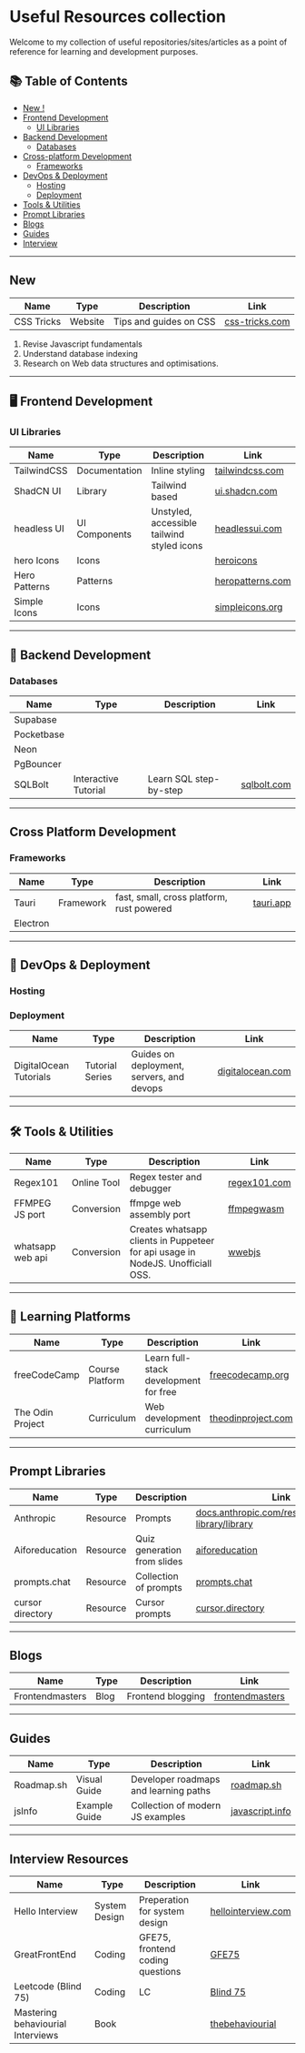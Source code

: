 # Useful Resources collection

Welcome to my collection of useful repositories/sites/articles as a point of reference for learning and development purposes.

## 📚 Table of Contents

- [New !](#new)
- [Frontend Development](#frontend-development)
  - [UI Libraries](#ui-libraries)
- [Backend Development](#backend-development)
  - [Databases](#databases)
- [Cross-platform Development](#cross-platform-development)
  - [Frameworks](#cross-platform-frameworks)
- [DevOps & Deployment](#devops--deployment)
  - [Hosting](#hosting)
  - [Deployment](#deployment)
- [Tools & Utilities](#tools--utilities)
- [Prompt Libraries](#prompt-libraries)
- [Blogs](#blogs)
- [Guides](#guides)
- [Interview](#interview-resources)

---

## New

| Name       | Type    | Description            | Link                                     |
| ---------- | ------- | ---------------------- | ---------------------------------------- |
| CSS Tricks | Website | Tips and guides on CSS | [css-tricks.com](https://css-tricks.com) |

1. Revise Javascript fundamentals
2. Understand database indexing
3. Research on Web data structures and optimisations.

---

## 🖥️ Frontend Development

### UI Libraries

| Name          | Type          | Description                                | Link                                          |
| ------------- | ------------- | ------------------------------------------ | --------------------------------------------- |
| TailwindCSS   | Documentation | Inline styling                             | [tailwindcss.com](https://tailwindcss.com/)   |
| ShadCN UI     | Library       | Tailwind based                             | [ui.shadcn.com](https://ui.shadcn.com/)       |
| headless UI   | UI Components | Unstyled, accessible tailwind styled icons | [headlessui.com](https://headlessui.com/)     |
| hero Icons    | Icons         |                                            | [heroicons](https://heroicons.com/)           |
| Hero Patterns | Patterns      |                                            | [heropatterns.com](https://heropatterns.com/) |
| Simple Icons  | Icons         |                                            | [simpleicons.org](https://simpleicons.org/)   |

---

## 🔧 Backend Development

### Databases

| Name       | Type                 | Description            | Link                               |
| ---------- | -------------------- | ---------------------- | ---------------------------------- |
| Supabase   |                      |                        |                                    |
| Pocketbase |                      |                        |                                    |
| Neon       |                      |                        |                                    |
| PgBouncer  |                      |                        |                                    |
| SQLBolt    | Interactive Tutorial | Learn SQL step-by-step | [sqlbolt.com](https://sqlbolt.com) |

---

## Cross Platform Development

### Frameworks

| Name     | Type      | Description                               | Link                            |
| -------- | --------- | ----------------------------------------- | ------------------------------- |
| Tauri    | Framework | fast, small, cross platform, rust powered | [tauri.app](https://tauri.app/) |
| Electron |           |                                           |                                 |

---

## 🚀 DevOps & Deployment

### Hosting

### Deployment

| Name                   | Type            | Description                               | Link                                                                 |
| ---------------------- | --------------- | ----------------------------------------- | -------------------------------------------------------------------- |
| DigitalOcean Tutorials | Tutorial Series | Guides on deployment, servers, and devops | [digitalocean.com](https://www.digitalocean.com/community/tutorials) |

---

## 🛠 Tools & Utilities

| Name             | Type        | Description                                                                     | Link                                                    |
| ---------------- | ----------- | ------------------------------------------------------------------------------- | ------------------------------------------------------- |
| Regex101         | Online Tool | Regex tester and debugger                                                       | [regex101.com](https://regex101.com)                    |
| FFMPEG JS port   | Conversion  | ffmpge web assembly port                                                        | [ffmpegwasm](https://github.com/ffmpegwasm/ffmpeg.wasm) |
| whatsapp web api | Conversion  | Creates whatsapp clients in Puppeteer for api usage in NodeJS. Unofficiall OSS. | [wwebjs](https://wwebjs.dev/)                           |

---

## 📘 Learning Platforms

| Name             | Type            | Description                           | Link                                                 |
| ---------------- | --------------- | ------------------------------------- | ---------------------------------------------------- |
| freeCodeCamp     | Course Platform | Learn full-stack development for free | [freecodecamp.org](https://www.freecodecamp.org)     |
| The Odin Project | Curriculum      | Web development curriculum            | [theodinproject.com](https://www.theodinproject.com) |

---

## Prompt Libraries

| Name             | Type     | Description                 | Link                                                                                                                  |
| ---------------- | -------- | --------------------------- | --------------------------------------------------------------------------------------------------------------------- |
| Anthropic        | Resource | Prompts                     | [docs.anthropic.com/resources/prompt-library/library](https://docs.anthropic.com/en/resources/prompt-library/library) |
| Aiforeducation   | Resource | Quiz generation from slides | [aiforeducation](https://www.aiforeducation.io/prompt-library)                                                        |
| prompts.chat     | Resource | Collection of prompts       | [prompts.chat](https://prompts.chat/)                                                                                 |
| cursor directory | Resource | Cursor prompts              | [cursor.directory](https://cursor.directory/)                                                                         |

---

## Blogs

| Name            | Type | Description       | Link                                                 |
| --------------- | ---- | ----------------- | ---------------------------------------------------- |
| Frontendmasters | Blog | Frontend blogging | [frontendmasters](https://frontendmasters.com/blog/) |

---

## Guides

| Name       | Type          | Description                           | Link                                        |
| ---------- | ------------- | ------------------------------------- | ------------------------------------------- |
| Roadmap.sh | Visual Guide  | Developer roadmaps and learning paths | [roadmap.sh](https://roadmap.sh)            |
| jsInfo     | Example Guide | Collection of modern JS examples      | [javascript.info](https://javascript.info/) |

---

## Interview Resources

| Name                              | Type          | Description                      | Link                                                                                             |
| --------------------------------- | ------------- | -------------------------------- | ------------------------------------------------------------------------------------------------ |
| Hello Interview                   | System Design | Preperation for system design    | [hellointerview.com](https://www.hellointerview.com/learn/system-design/in-a-hurry/introduction) |
| GreatFrontEnd                     | Coding        | GFE75, frontend coding questions | [GFE75](https://www.greatfrontend.com/interviews/gfe75)                                          |
| Leetcode (Blind 75)               | Coding        | LC                               | [Blind 75](https://leetcode.com/problem-list/oizxjoit/)                                          |
| Mastering behaviourial Interviews | Book          |                                  | [thebehaviourial](hhttps://thebehavioral.substack.com/)                                          |

